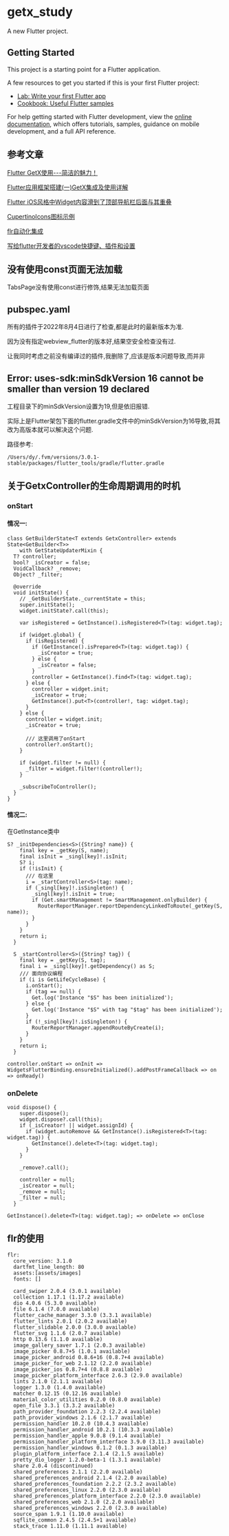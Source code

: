 # getx_study

A new Flutter project.

## Getting Started

This project is a starting point for a Flutter application.

A few resources to get you started if this is your first Flutter project:

- [Lab: Write your first Flutter app](https://docs.flutter.dev/get-started/codelab)
- [Cookbook: Useful Flutter samples](https://docs.flutter.dev/cookbook)

For help getting started with Flutter development, view the
[online documentation](https://docs.flutter.dev/), which offers tutorials,
samples, guidance on mobile development, and a full API reference.

## 参考文章
[Flutter GetX使用---简洁的魅力！](https://juejin.cn/post/6924104248275763208)

[Flutter应用框架搭建(一)GetX集成及使用详解](https://juejin.cn/post/7039637076962181157)

[Flutter iOS风格中Widget内容滑到了顶部导航栏后面与其重叠](https://blog.csdn.net/ww897532167/article/details/111093988)

[CupertinoIcons图标示例](https://api.flutter.dev/flutter/cupertino/CupertinoIcons-class.html#constants)

[flr自动化集成](https://github.com/Fly-Mix/flr-cli/blob/master/README.zh-cn.md)

[写给flutter开发者的vscode快捷键、插件和设置](https://zhuanlan.zhihu.com/p/479768061)

## 没有使用const页面无法加载

TabsPage没有使用const进行修饰,结果无法加载页面

## pubspec.yaml

所有的插件于2022年8月4日进行了检查,都是此时的最新版本为准.

因为没有指定webview_flutter的版本好,结果空安全检查没有过.

让我同时考虑之前没有编译过的插件,我删除了,应该是版本问题导致,而并非

## Error:  uses-sdk:minSdkVersion 16 cannot be smaller than version 19 declared

工程目录下的minSdkVersion设置为19,但是依旧报错.

实际上是Flutter架包下面的flutter.gradle文件中的minSdkVersion为16导致,将其改为高版本就可以解决这个问题.

路径参考:

```
/Users/dy/.fvm/versions/3.0.1-stable/packages/flutter_tools/gradle/flutter.gradle
```

## 关于GetxController的生命周期调用的时机

### onStart

#### 情况一:

```
class GetBuilderState<T extends GetxController> extends State<GetBuilder<T>>
    with GetStateUpdaterMixin {
  T? controller;
  bool? _isCreator = false;
  VoidCallback? _remove;
  Object? _filter;

  @override
  void initState() {
    // _GetBuilderState._currentState = this;
    super.initState();
    widget.initState?.call(this);

    var isRegistered = GetInstance().isRegistered<T>(tag: widget.tag);

    if (widget.global) {
      if (isRegistered) {
        if (GetInstance().isPrepared<T>(tag: widget.tag)) {
          _isCreator = true;
        } else {
          _isCreator = false;
        }
        controller = GetInstance().find<T>(tag: widget.tag);
      } else {
        controller = widget.init;
        _isCreator = true;
        GetInstance().put<T>(controller!, tag: widget.tag);
      }
    } else {
      controller = widget.init;
      _isCreator = true;

      /// 这里调用了onStart
      controller?.onStart();
    }

    if (widget.filter != null) {
      _filter = widget.filter!(controller!);
    }

    _subscribeToController();
  }
}
```

#### 情况二:

在GetInstance类中
```
S? _initDependencies<S>({String? name}) {
    final key = _getKey(S, name);
    final isInit = _singl[key]!.isInit;
    S? i;
    if (!isInit) {
      /// 在这里
      i = _startController<S>(tag: name);
      if (_singl[key]!.isSingleton!) {
        _singl[key]!.isInit = true;
        if (Get.smartManagement != SmartManagement.onlyBuilder) {
          RouterReportManager.reportDependencyLinkedToRoute(_getKey(S, name));
        }
      }
    }
    return i;
  }

  S _startController<S>({String? tag}) {
    final key = _getKey(S, tag);
    final i = _singl[key]!.getDependency() as S;
    /// 面向协议编程
    if (i is GetLifeCycleBase) {
      i.onStart();
      if (tag == null) {
        Get.log('Instance "$S" has been initialized');
      } else {
        Get.log('Instance "$S" with tag "$tag" has been initialized');
      }
      if (!_singl[key]!.isSingleton!) {
        RouterReportManager.appendRouteByCreate(i);
      }
    }
    return i;
  }
```

`controller.onStart => onInit => WidgetsFlutterBinding.ensureInitialized().addPostFrameCallback => on => onReady()`

### onDelete

```
void dispose() {
    super.dispose();
    widget.dispose?.call(this);
    if (_isCreator! || widget.assignId) {
      if (widget.autoRemove && GetInstance().isRegistered<T>(tag: widget.tag)) {
        GetInstance().delete<T>(tag: widget.tag);
      }
    }

    _remove?.call();

    controller = null;
    _isCreator = null;
    _remove = null;
    _filter = null;
  }
```

`GetInstance().delete<T>(tag: widget.tag); => onDelete => onClose`

## flr的使用
```
flr:
  core_version: 3.1.0
  dartfmt_line_length: 80
  assets:[assets/images]
  fonts: []
```

```
  card_swiper 2.0.4 (3.0.1 available)
  collection 1.17.1 (1.17.2 available)
  dio 4.0.6 (5.3.0 available)
  file 6.1.4 (7.0.0 available)
  flutter_cache_manager 3.3.0 (3.3.1 available)
  flutter_lints 2.0.1 (2.0.2 available)
  flutter_slidable 2.0.0 (3.0.0 available)
  flutter_svg 1.1.6 (2.0.7 available)
  http 0.13.6 (1.1.0 available)
  image_gallery_saver 1.7.1 (2.0.3 available)
  image_picker 0.8.7+5 (1.0.1 available)
  image_picker_android 0.8.6+16 (0.8.7+4 available)
  image_picker_for_web 2.1.12 (2.2.0 available)
  image_picker_ios 0.8.7+4 (0.8.8 available)
  image_picker_platform_interface 2.6.3 (2.9.0 available)
  lints 2.1.0 (2.1.1 available)
  logger 1.3.0 (1.4.0 available)
  matcher 0.12.15 (0.12.16 available)
  material_color_utilities 0.2.0 (0.8.0 available)
  open_file 3.3.1 (3.3.2 available)
  path_provider_foundation 2.2.3 (2.2.4 available)
  path_provider_windows 2.1.6 (2.1.7 available)
  permission_handler 10.2.0 (10.4.3 available)
  permission_handler_android 10.2.1 (10.3.3 available)
  permission_handler_apple 9.0.8 (9.1.4 available)
  permission_handler_platform_interface 3.9.0 (3.11.3 available)
  permission_handler_windows 0.1.2 (0.1.3 available)
  plugin_platform_interface 2.1.4 (2.1.5 available)
  pretty_dio_logger 1.2.0-beta-1 (1.3.1 available)
  share 2.0.4 (discontinued)
  shared_preferences 2.1.1 (2.2.0 available)
  shared_preferences_android 2.1.4 (2.2.0 available)
  shared_preferences_foundation 2.2.2 (2.3.2 available)
  shared_preferences_linux 2.2.0 (2.3.0 available)
  shared_preferences_platform_interface 2.2.0 (2.3.0 available)
  shared_preferences_web 2.1.0 (2.2.0 available)
  shared_preferences_windows 2.2.0 (2.3.0 available)
  source_span 1.9.1 (1.10.0 available)
  sqflite_common 2.4.5 (2.4.5+1 available)
  stack_trace 1.11.0 (1.11.1 available)

```